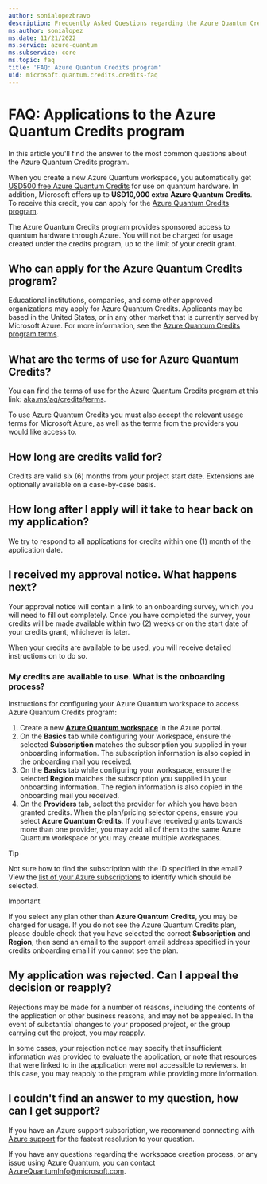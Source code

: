 ```yaml
---
author: sonialopezbravo
description: Frequently Asked Questions regarding the Azure Quantum Credits program
ms.author: sonialopez
ms.date: 11/21/2022
ms.service: azure-quantum
ms.subservice: core
ms.topic: faq
title: 'FAQ: Azure Quantum Credits program'
uid: microsoft.quantum.credits.credits-faq
---
```


# FAQ: Applications to the Azure Quantum Credits program

In this article you'll find the answer to the most common questions about the Azure Quantum Credits program.

When you create a new Azure Quantum workspace, you automatically get [USD500 free Azure Quantum Credits](xref:microsoft.quantum.credits) for use on quantum hardware. In addition, Microsoft offers up to **USD10,000 extra Azure Quantum Credits**. To receive this credit, you can apply for the [Azure Quantum Credits program](https://aka.ms/aq/credits). 

The Azure Quantum Credits program provides sponsored access to quantum hardware through Azure. You will not be charged for usage created under the credits program, up to the limit of your credit grant.

## Who can apply for the Azure Quantum Credits program?

Educational institutions, companies, and some other approved organizations may apply for Azure Quantum Credits. Applicants may be based in the United States, or in any other market that is currently served by Microsoft Azure. For more information, see the [Azure Quantum Credits program terms](https://aka.ms/aq/credits/terms).

## What are the terms of use for Azure Quantum Credits?

You can find the terms of use for the Azure Quantum Credits program at this link: [aka.ms/aq/credits/terms](https://aka.ms/aq/credits/terms).

To use Azure Quantum Credits you must also accept the relevant usage terms for Microsoft Azure, as well as the terms from the providers you would like access to.

## How long are credits valid for?

Credits are valid six (6) months from your project start date. Extensions are optionally available on a case-by-case basis.

## How long after I apply will it take to hear back on my application?

We try to respond to all applications for credits within one (1) month of the application date.

## I received my approval notice. What happens next?

Your approval notice will contain a link to an onboarding survey, which you will need to fill out completely. Once you have completed the survey, your credits will be made available within two (2) weeks or on the start date of your credits grant, whichever is later.

When your credits are available to be used, you will receive detailed instructions on to do so.

### My credits are available to use. What is the onboarding process?

Instructions for configuring your Azure Quantum workspace to access Azure Quantum Credits program:

1. Create a new [**Azure Quantum workspace**](https://portal.azure.com/#create/Microsoft.AzureQuantum) in the Azure portal.
2. On the **Basics** tab while configuring your workspace, ensure the selected **Subscription** matches the subscription you supplied in your onboarding information. The subscription information is also copied in the onboarding mail you received.
3. On the **Basics** tab while configuring your workspace, ensure the selected **Region** matches the subscription you supplied in your onboarding information. The region information is also copied in the onboarding mail you received.
4. On the **Providers** tab, select the provider for which you have been granted credits. When the plan/pricing selector opens, ensure you select **Azure Quantum Credits**. If you have received grants towards more than one provider, you may add all of them to the same Azure Quantum workspace or you may create multiple workspaces.

> [!TIP]
> Not sure how to find the subscription with the ID specified in the email? View the [list of your Azure subscriptions](https://portal.azure.com/#blade/Microsoft_Azure_Billing/SubscriptionsBlade) to identify which should be selected.

> [!IMPORTANT] 
> If you select any plan other than **Azure Quantum Credits**, you may be charged for usage. If you do not see the Azure Quantum Credits plan, please double check that you have selected the correct **Subscription** and **Region**, then send an email to the support email address specified in your credits onboarding email if you cannot see the plan.


## My application was rejected. Can I appeal the decision or reapply?

Rejections may be made for a number of reasons, including the contents of the application or other business reasons, and may not be appealed. In the event of substantial changes to your proposed project, or the group carrying out the project, you may reapply.

In some cases, your rejection notice may specify that insufficient information was provided to evaluate the application, or note that resources that were linked to in the application were not accessible to reviewers. In this case, you may reapply to the program while providing more information.

## I couldn't find an answer to my question, how can I get support?

If you have an Azure support subscription, we recommend connecting with [Azure support](https://azure.microsoft.com/support/options/#get-support) for the fastest resolution to your question.

If you have any questions regarding the workspace creation process, or any issue using Azure Quantum, you can contact [AzureQuantumInfo@microsoft.com](mailto:AzureQuantumInfo@microsoft.com).
